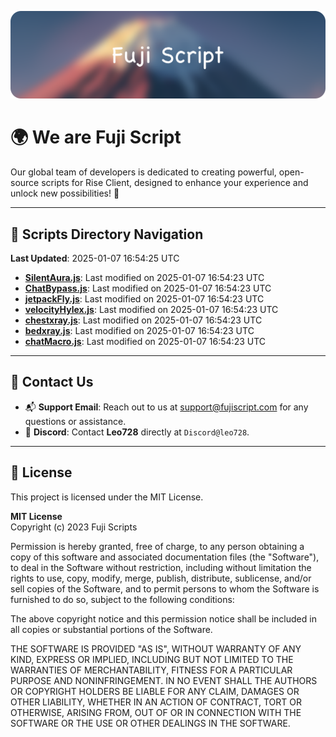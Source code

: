 ![Banner](.github/b.webp)

# 🌍 **We are Fuji Script**

Our global team of developers is dedicated to creating powerful, open-source scripts for Rise Client, designed to enhance your experience and unlock new possibilities! 🌟

---
<!-- SCRIPTS_NAVIGATION_START -->
## 📂 **Scripts Directory Navigation**

**Last Updated**: 2025-01-07 16:54:25 UTC

- **[SilentAura.js](scripts/SilentAura.js)**: Last modified on 2025-01-07 16:54:23 UTC
- **[ChatBypass.js](scripts/ChatBypass.js)**: Last modified on 2025-01-07 16:54:23 UTC
- **[jetpackFly.js](scripts/jetpackFly.js)**: Last modified on 2025-01-07 16:54:23 UTC
- **[velocityHylex.js](scripts/velocityHylex.js)**: Last modified on 2025-01-07 16:54:23 UTC
- **[chestxray.js](scripts/chestxray.js)**: Last modified on 2025-01-07 16:54:23 UTC
- **[bedxray.js](scripts/bedxray.js)**: Last modified on 2025-01-07 16:54:23 UTC
- **[chatMacro.js](scripts/chatMacro.js)**: Last modified on 2025-01-07 16:54:23 UTC

<!-- SCRIPTS_NAVIGATION_END -->

---

## 💬 **Contact Us**  
- 📬 **Support Email**: Reach out to us at [support@fujiscript.com](mailto:support@fujiscript.com) for any questions or assistance.  
- 💬 **Discord**: Contact **Leo728** directly at `Discord@leo728`.

---

## 📜 **License**

This project is licensed under the MIT License.  

**MIT License**  
Copyright (c) 2023 Fuji Scripts  

Permission is hereby granted, free of charge, to any person obtaining a copy of this software and associated documentation files (the "Software"), to deal in the Software without restriction, including without limitation the rights to use, copy, modify, merge, publish, distribute, sublicense, and/or sell copies of the Software, and to permit persons to whom the Software is furnished to do so, subject to the following conditions:  

The above copyright notice and this permission notice shall be included in all copies or substantial portions of the Software.  

THE SOFTWARE IS PROVIDED "AS IS", WITHOUT WARRANTY OF ANY KIND, EXPRESS OR IMPLIED, INCLUDING BUT NOT LIMITED TO THE WARRANTIES OF MERCHANTABILITY, FITNESS FOR A PARTICULAR PURPOSE AND NONINFRINGEMENT. IN NO EVENT SHALL THE AUTHORS OR COPYRIGHT HOLDERS BE LIABLE FOR ANY CLAIM, DAMAGES OR OTHER LIABILITY, WHETHER IN AN ACTION OF CONTRACT, TORT OR OTHERWISE, ARISING FROM, OUT OF OR IN CONNECTION WITH THE SOFTWARE OR THE USE OR OTHER DEALINGS IN THE SOFTWARE.  
